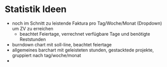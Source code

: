# Statistik Ideen

- noch im Schnitt zu leistende Faktura pro Tag/Woche/Monat (Dropdown) um ZV zu erreichen
  - beachtet Feiertage, verrechnet verfügbare Tage und benötigte Reststunden
- burndown chart mit soll-line, beachtet feiertage
- allgemeines barchart mit geleisteten stunden, gestacktede projekte, gruppiert nach tag/woche/monat
- 